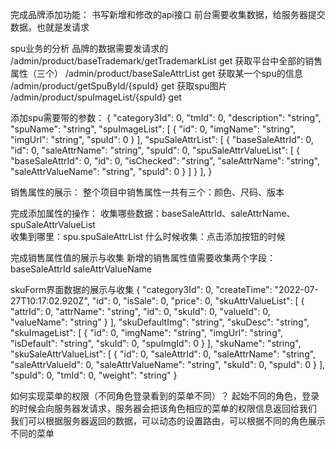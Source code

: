 完成品牌添加功能：
  书写新增和修改的api接口
  前台需要收集数据，给服务器提交数据。也就是发请求 

spu业务的分析
  品牌的数据需要发请求的   /admin/product/baseTrademark/getTrademarkList   get
  获取平台中全部的销售属性（三个）  /admin/product/baseSaleAttrList   get
  获取某一个spu的信息  /admin/product/getSpuById/{spuId}    get
  获取spu图片 /admin/product/spuImageList/{spuId}  get

添加spu需要带的参数：
{
  "category3Id": 0,
  "tmId": 0,
  "description": "string",
  "spuName": "string",
  "spuImageList": [
    {
      "id": 0,
      "imgName": "string",
      "imgUrl": "string",
      "spuId": 0
    }
  ],
  "spuSaleAttrList": [
    {
      "baseSaleAttrId": 0,
      "id": 0,
      "saleAttrName": "string",
      "spuId": 0,
      "spuSaleAttrValueList": [
        {
          "baseSaleAttrId": 0,
          "id": 0,
          "isChecked": "string",
          "saleAttrName": "string",
          "saleAttrValueName": "string",
          "spuId": 0
        }
      ]
    }
  ],
}

销售属性的展示：
  整个项目中销售属性一共有三个：颜色、尺码、版本

完成添加属性的操作：
  收集哪些数据：baseSaleAttrId、saleAttrName、spuSaleAttrValueList  
  收集到哪里：spu.spuSaleAttrList
  什么时候收集：点击添加按钮的时候

完成销售属性值的展示与收集
  新增的销售属性值需要收集两个字段：
    baseSaleAttrId    saleAttrValueName

skuForm界面数据的展示与收集
{
  "category3Id": 0,
  "createTime": "2022-07-27T10:17:02.920Z",
  "id": 0,
  "isSale": 0,
  "price": 0,
  "skuAttrValueList": [
    {
      "attrId": 0,
      "attrName": "string",
      "id": 0,
      "skuId": 0,
      "valueId": 0,
      "valueName": "string"
    }
  ],
  "skuDefaultImg": "string",
  "skuDesc": "string",
  "skuImageList": [
    {
      "id": 0,
      "imgName": "string",
      "imgUrl": "string",
      "isDefault": "string",
      "skuId": 0,
      "spuImgId": 0
    }
  ],
  "skuName": "string",
  "skuSaleAttrValueList": [
    {
      "id": 0,
      "saleAttrId": 0,
      "saleAttrName": "string",
      "saleAttrValueId": 0,
      "saleAttrValueName": "string",
      "skuId": 0,
      "spuId": 0
    }
  ],
  "spuId": 0,
  "tmId": 0,
  "weight": "string"
}



如何实现菜单的权限（不同角色登录看到的菜单不同）？
起始不同的角色，登录的时候会向服务器发请求，服务器会把该角色相应的菜单的权限信息返回给我们
我们可以根据服务器返回的数据，可以动态的设置路由，可以根据不同的角色展示不同的菜单